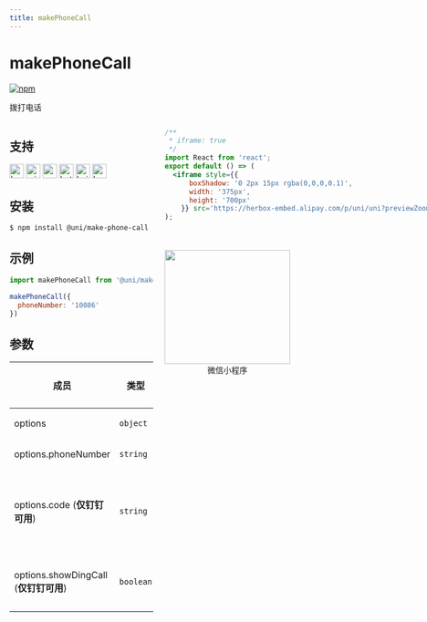 ```yaml
---
title: makePhoneCall
---
```


# makePhoneCall
[![npm](https://img.shields.io/npm/v/@uni/make-phone-call.svg)](https://www.npmjs.com/package/@uni/make-phone-call)

拨打电话

<div style="display: flex;flex-direction: row;justify-content: space-between;">
<div style="margin-right: 20px;max-width: 50%;">

## 支持
<img alt="browser" src="https://gw.alicdn.com/tfs/TB1uYFobGSs3KVjSZPiXXcsiVXa-200-200.svg" width="25px" height="25px" /> <img alt="miniApp" src="https://gw.alicdn.com/tfs/TB1bBpmbRCw3KVjSZFuXXcAOpXa-200-200.svg" width="25px" height="25px" title="ali miniprogram" /> <img alt="wechatMiniprogram" src="https://img.alicdn.com/tfs/TB1slcYdxv1gK0jSZFFXXb0sXXa-200-200.svg" width="25px" height="25px" title="wechatMiniprogram" /> <img alt="bytedanceMicroApp" src="https://gw.alicdn.com/tfs/TB1jFtVzO_1gK0jSZFqXXcpaXXa-200-200.svg" width="25px" height="25px" title="bytedanceMicroApp" /> <img alt="baiduSmartProgram" src="https://img.alicdn.com/imgextra/i4/O1CN01jngdBb24yGv2Fu34G_!!6000000007459-2-tps-200-200.png" width="25px" height="25px" title="百度小程序" /> <img alt="kuaiShouMiniProgram" src="https://gw.alicdn.com/imgextra/i4/O1CN01kzmJMM24jcFEzp5Wv_!!6000000007427-2-tps-200-200.png" width="25px" height="25px" title="快手小程序" />

## 安装

```bash
$ npm install @uni/make-phone-call --save
```

## 示例

```js
import makePhoneCall from '@uni/make-phone-call';

makePhoneCall({
  phoneNumber: '10086'
})
```


## 参数
| 成员               | 类型     | 描述        |  默认值   |  必填 |
| ------------------ | -------- | ------------ | ------- | ------- |
| options            | `object` |  函数参数  |     -     | - |
| options.phoneNumber    | `string` | 电话号码 | - | 是 |
| options.code (**仅钉钉可用**) | `string` | 国家代号，中国是+86 | - | 否 |
| options.showDingCall (**仅钉钉可用**) | `boolean` | 是否显示钉钉电话 | - | 否 |


</div>
<div>

```jsx | inline
/**
 * iframe: true
 */
import React from 'react';
export default () => (
  <iframe style={{
      boxShadow: '0 2px 15px rgba(0,0,0,0.1)',
      width: '375px',
      height: '700px'
    }} src='https://herbox-embed.alipay.com/p/uni/uni?previewZoom=100&view=preview&defaultPage=pages/make-phone-call/index&topSlider=false'></iframe>
);
```

<div style="display: flex;margin-top: 50px;">
  <div>
    <img src="https://img.alicdn.com/imgextra/i3/O1CN015JYNlN1Nhl9FwpRcA_!!6000000001602-0-tps-644-618.jpg" width="220" height="200" />
    <div style="text-align: center;">微信小程序</div>
  </div>
</div>

</div>

</div>
